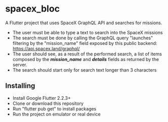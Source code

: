 # spacex_bloc

A Flutter project that uses SpaceX GraphQL API and searches for missions.

- The user must be able to type a text to search into the SpaceX missions
- The search must be done by calling the GraphQL query "launches" filtering by the "mission_name" field exposed by this public backend:
https://api.spacex.land/graphql/
- The user should see, as a result of the performed search, a list of items composed by the ***mission_name*** and ***details*** fields as returned by the server.
- The search should start only for search text longer than 3 characters

## Installing

- Install Google Flutter 2.2.3+
- Clone or download this repository
- Run "flutter pub get" to install packages
- Run the project on emulator or real device
